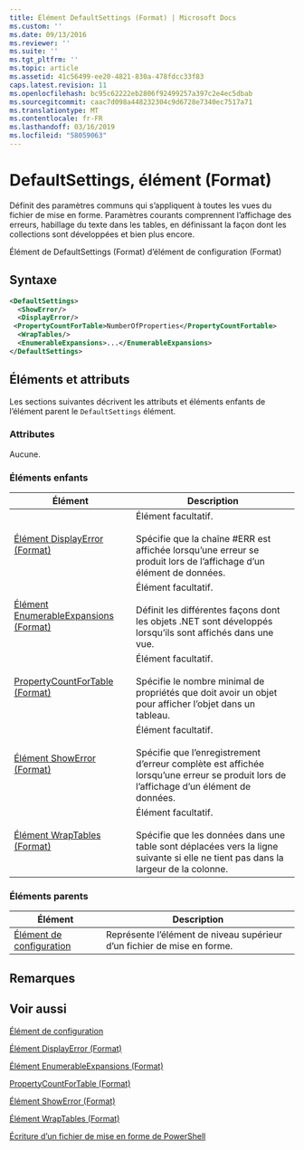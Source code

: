 ```yaml
---
title: Élément DefaultSettings (Format) | Microsoft Docs
ms.custom: ''
ms.date: 09/13/2016
ms.reviewer: ''
ms.suite: ''
ms.tgt_pltfrm: ''
ms.topic: article
ms.assetid: 41c56499-ee20-4821-830a-478fdcc33f83
caps.latest.revision: 11
ms.openlocfilehash: bc95c62222eb2806f92499257a397c2e4ec5dbab
ms.sourcegitcommit: caac7d098a448232304c9d6728e7340ec7517a71
ms.translationtype: MT
ms.contentlocale: fr-FR
ms.lasthandoff: 03/16/2019
ms.locfileid: "58059063"
---
```

# <a name="defaultsettings-element-format"></a>DefaultSettings, élément (Format)

Définit des paramètres communs qui s’appliquent à toutes les vues du fichier de mise en forme. Paramètres courants comprennent l’affichage des erreurs, habillage du texte dans les tables, en définissant la façon dont les collections sont développées et bien plus encore.

Élément de DefaultSettings (Format) d’élément de configuration (Format)

## <a name="syntax"></a>Syntaxe

```xml
<DefaultSettings>
  <ShowError/>
  <DisplayError/>
 <PropertyCountForTable>NumberOfProperties</PropertyCountFortable>
  <WrapTables/>
  <EnumerableExpansions>...</EnumerableExpansions>
</DefaultSettings>
```

## <a name="attributes-and-elements"></a>Éléments et attributs

Les sections suivantes décrivent les attributs et éléments enfants de l’élément parent le `DefaultSettings` élément.

### <a name="attributes"></a>Attributes

Aucune.

### <a name="child-elements"></a>Éléments enfants

|Élément|Description|
|-------------|-----------------|
|[Élément DisplayError (Format)](./displayerror-element-format.md)|Élément facultatif.<br /><br /> Spécifie que la chaîne #ERR est affichée lorsqu’une erreur se produit lors de l’affichage d’un élément de données.|
|[Élément EnumerableExpansions (Format)](./enumerableexpansions-element-format.md)|Élément facultatif.<br /><br /> Définit les différentes façons dont les objets .NET sont développés lorsqu’ils sont affichés dans une vue.|
|[PropertyCountForTable (Format)](./propertycountfortable-element-format.md)|Élément facultatif.<br /><br /> Spécifie le nombre minimal de propriétés que doit avoir un objet pour afficher l’objet dans un tableau.|
|[Élément ShowError (Format)](./showerror-element-format.md)|Élément facultatif.<br /><br /> Spécifie que l’enregistrement d’erreur complète est affichée lorsqu’une erreur se produit lors de l’affichage d’un élément de données.|
|[Élément WrapTables (Format)](./wraptables-element-format.md)|Élément facultatif.<br /><br /> Spécifie que les données dans une table sont déplacées vers la ligne suivante si elle ne tient pas dans la largeur de la colonne.|

### <a name="parent-elements"></a>Éléments parents

|Élément|Description|
|-------------|-----------------|
|[Élément de configuration](./configuration-element-format.md)|Représente l’élément de niveau supérieur d’un fichier de mise en forme.|

## <a name="remarks"></a>Remarques

## <a name="see-also"></a>Voir aussi

[Élément de configuration](./configuration-element-format.md)

[Élément DisplayError (Format)](./displayerror-element-format.md)

[Élément EnumerableExpansions (Format)](./enumerableexpansions-element-format.md)

[PropertyCountForTable (Format)](./propertycountfortable-element-format.md)

[Élément ShowError (Format)](./showerror-element-format.md)

[Élément WrapTables (Format)](./wraptables-element-format.md)

[Écriture d’un fichier de mise en forme de PowerShell](./writing-a-powershell-formatting-file.md)
